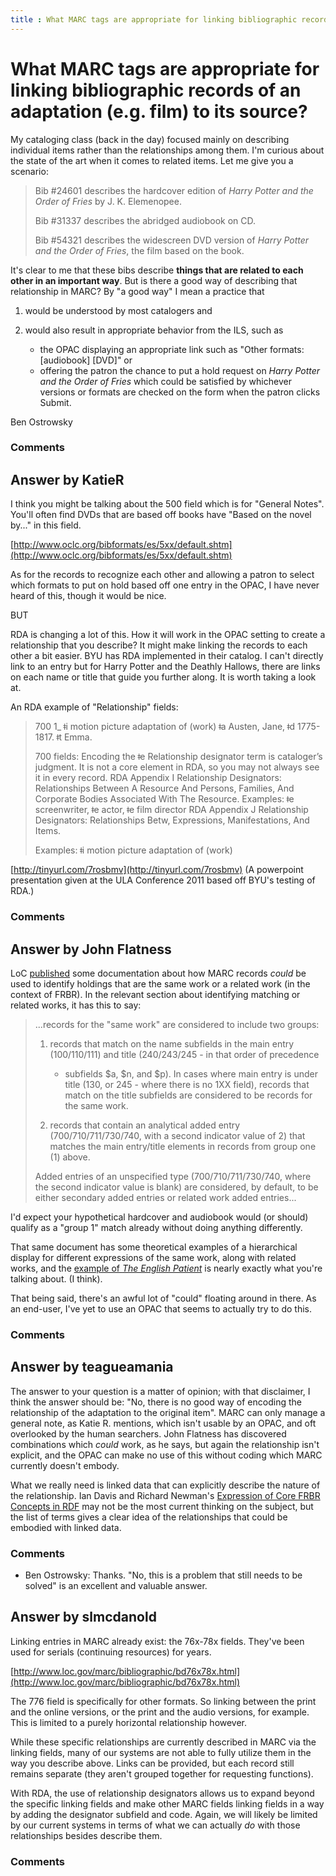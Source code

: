 ```yaml
---
title : What MARC tags are appropriate for linking bibliographic records of an adaptation (e.g. film) to its source?
---
```

What MARC tags are appropriate for linking bibliographic records of an adaptation (e.g. film) to its source?
=====================
My cataloging class (back in the day) focused mainly on describing
individual items rather than the relationships among them. I'm curious
about the state of the art when it comes to related items. Let me give
you a scenario:

> Bib \#24601 describes the hardcover edition of *Harry Potter and the
> Order of Fries* by J. K. Elemenopee.
>
> Bib \#31337 describes the abridged audiobook on CD.
>
> Bib \#54321 describes the widescreen DVD version of *Harry Potter and
> the Order of Fries*, the film based on the book.

It's clear to me that these bibs describe **things that are related to
each other in an important way**. But is there a good way of describing
that relationship in MARC? By "a good way" I mean a practice that

1.  would be understood by most catalogers and
2.  would also result in appropriate behavior from the ILS, such as

    -   the OPAC displaying an appropriate link such as "Other formats:
        [audiobook] [DVD]" or
    -   offering the patron the chance to put a hold request on *Harry
        Potter and the Order of Fries* which could be satisfied by
        whichever versions or formats are checked on the form when the
        patron clicks Submit.



Ben Ostrowsky

### Comments ###


Answer by KatieR
----------------
I think you might be talking about the 500 field which is for "General
Notes". You'll often find DVDs that are based off books have "Based on
the novel by..." in this field.

[http://www.oclc.org/bibformats/es/5xx/default.shtm](http://www.oclc.org/bibformats/es/5xx/default.shtm)

As for the records to recognize each other and allowing a patron to
select which formats to put on hold based off one entry in the OPAC, I
have never heard of this, though it would be nice.

BUT

RDA is changing a lot of this. How it will work in the OPAC setting to
create a relationship that you describe? It might make linking the
records to each other a bit easier. BYU has RDA implemented in their
catalog. I can't directly link to an entry but for Harry Potter and the
Deathly Hallows, there are links on each name or title that guide you
further along. It is worth taking a look at.

An RDA example of "Relationship" fields:

> 700 1\_ ǂi motion picture adaptation of (work) ǂa Austen, Jane, ǂd
> 1775-1817. ǂt Emma.
>
> 700 fields: Encoding the ǂe Relationship designator term is
> cataloger’s judgment. It is not a core element in RDA, so you may not
> always see it in every record. RDA Appendix I Relationship
> Designators: Relationships Between A Resource And Persons, Families,
> And Corporate Bodies Associated With The Resource. Examples: ǂe
> screenwriter, ǂe actor, ǂe film director RDA Appendix J Relationship
> Designators: Relationships Betw, Expressions, Manifestations, And
> Items.
>
> Examples: ǂi motion picture adaptation of (work)

[http://tinyurl.com/7rosbmv](http://tinyurl.com/7rosbmv) (A powerpoint
presentation given at the ULA Conference 2011 based off BYU's testing of
RDA.)

### Comments ###

Answer by John Flatness
----------------
LoC
[published](http://www.loc.gov/marc/marc-functional-analysis/multiple-versions.html)
some documentation about how MARC records *could* be used to identify
holdings that are the same work or a related work (in the context of
FRBR). In the relevant section about identifying matching or related
works, it has this to say:

> ...records for the "same work" are considered to include two groups:
>
> 1.  records that match on the name subfields in the main entry
>     (100/110/111) and title (240/243/245 - in that order of precedence
>     - subfields \$a, \$n, and \$p). In cases where main entry is under
>     title (130, or 245 - where there is no 1XX field), records that
>     match on the title subfields are considered to be records for the
>     same work.
>
> 2.  records that contain an analytical added entry
>     (700/710/711/730/740, with a second indicator value of 2) that
>     matches the main entry/title elements in records from group one
>     (1) above.
>
> Added entries of an unspecified type (700/710/711/730/740, where the
> second indicator value is blank) are considered, by default, to be
> either secondary added entries or related work added entries...

I'd expect your hypothetical hardcover and audiobook would (or should)
qualify as a "group 1" match already without doing anything differently.

That same document has some theoretical examples of a hierarchical
display for different expressions of the same work, along with related
works, and the [example of *The English
Patient*](http://www.loc.gov/marc/marc-functional-analysis/multiple-versions.html#english-patient)
is nearly exactly what you're talking about. (I think).

That being said, there's an awful lot of "could" floating around in
there. As an end-user, I've yet to use an OPAC that seems to actually
try to do this.

### Comments ###

Answer by teagueamania
----------------
The answer to your question is a matter of opinion; with that
disclaimer, I think the answer should be: "No, there is no good way of
encoding the relationship of the adaptation to the original item". MARC
can only manage a general note, as Katie R. mentions, which isn't usable
by an OPAC, and oft overlooked by the human searchers. John Flatness has
discovered combinations which *could* work, as he says, but again the
relationship isn't explicit, and the OPAC can make no use of this
without coding which MARC currently doesn't embody.

What we really need is linked data that can explicitly describe the
nature of the relationship. Ian Davis and Richard Newman's [Expression
of Core FRBR Concepts in RDF](http://vocab.org/frbr/core.html) may not
be the most current thinking on the subject, but the list of terms gives
a clear idea of the relationships that could be embodied with linked
data.

### Comments ###
* Ben Ostrowsky: Thanks. "No, this is a problem that still needs to be solved" is an
excellent and valuable answer.

Answer by slmcdanold
----------------
Linking entries in MARC already exist: the 76x-78x fields. They've been
used for serials (continuing resources) for years.

[http://www.loc.gov/marc/bibliographic/bd76x78x.html](http://www.loc.gov/marc/bibliographic/bd76x78x.html)

The 776 field is specifically for other formats. So linking between the
print and the online versions, or the print and the audio versions, for
example. This is limited to a purely horizontal relationship however.

While these specific relationships are currently described in MARC via
the linking fields, many of our systems are not able to fully utilize
them in the way you describe above. Links can be provided, but each
record still remains separate (they aren't grouped together for
requesting functions).

With RDA, the use of relationship designators allows us to expand beyond
the specific linking fields and make other MARC fields linking fields in
a way by adding the designator subfield and code. Again, we will likely
be limited by our current systems in terms of what we can actually *do*
with those relationships besides describe them.

### Comments ###

